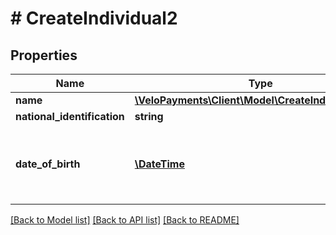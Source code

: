 # # CreateIndividual2

## Properties

Name | Type | Description | Notes
------------ | ------------- | ------------- | -------------
**name** | [**\VeloPayments\Client\Model\CreateIndividualName**](CreateIndividualName.md) |  |
**national_identification** | **string** |  | [optional]
**date_of_birth** | [**\DateTime**](\DateTime.md) | Must not be date in future. Example - 1970-05-20 |

[[Back to Model list]](../../README.md#models) [[Back to API list]](../../README.md#endpoints) [[Back to README]](../../README.md)
